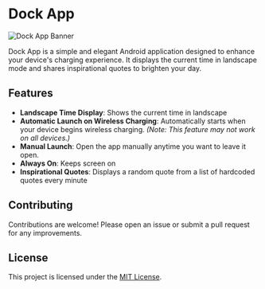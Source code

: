 # Dock App

![Dock App Banner](images/dock1.png)

Dock App is a simple and elegant Android application designed to enhance your device's charging experience. It displays the current time in landscape mode and shares inspirational quotes to brighten your day.

## Features

- **Landscape Time Display**: Shows the current time in landscape
- **Automatic Launch on Wireless Charging**: Automatically starts when your device begins wireless charging. *(Note: This feature may not work on all devices.)*
- **Manual Launch**: Open the app manually anytime you want to leave it open.
- **Always On**: Keeps screen on
- **Inspirational Quotes**: Displays a random quote from a list of hardcoded quotes every minute

## Contributing

Contributions are welcome! Please open an issue or submit a pull request for any improvements.

## License

This project is licensed under the [MIT License](LICENSE).
